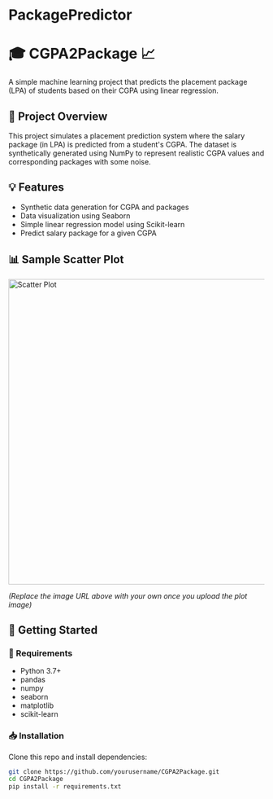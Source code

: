 # PackagePredictor
# 🎓 CGPA2Package 📈

A simple machine learning project that predicts the placement package (LPA) of students based on their CGPA using linear regression.

## 📌 Project Overview

This project simulates a placement prediction system where the salary package (in LPA) is predicted from a student's CGPA. The dataset is synthetically generated using NumPy to represent realistic CGPA values and corresponding packages with some noise.

## 💡 Features

- Synthetic data generation for CGPA and packages
- Data visualization using Seaborn
- Simple linear regression model using Scikit-learn
- Predict salary package for a given CGPA

## 📊 Sample Scatter Plot

<img src="https://user-images.githubusercontent.com/placeholder/scatterplot.png" alt="Scatter Plot" width="600"/>

*(Replace the image URL above with your own once you upload the plot image)*

## 🚀 Getting Started

### 🔧 Requirements

- Python 3.7+
- pandas
- numpy
- seaborn
- matplotlib
- scikit-learn

### 📥 Installation

Clone this repo and install dependencies:

```bash
git clone https://github.com/yourusername/CGPA2Package.git
cd CGPA2Package
pip install -r requirements.txt
